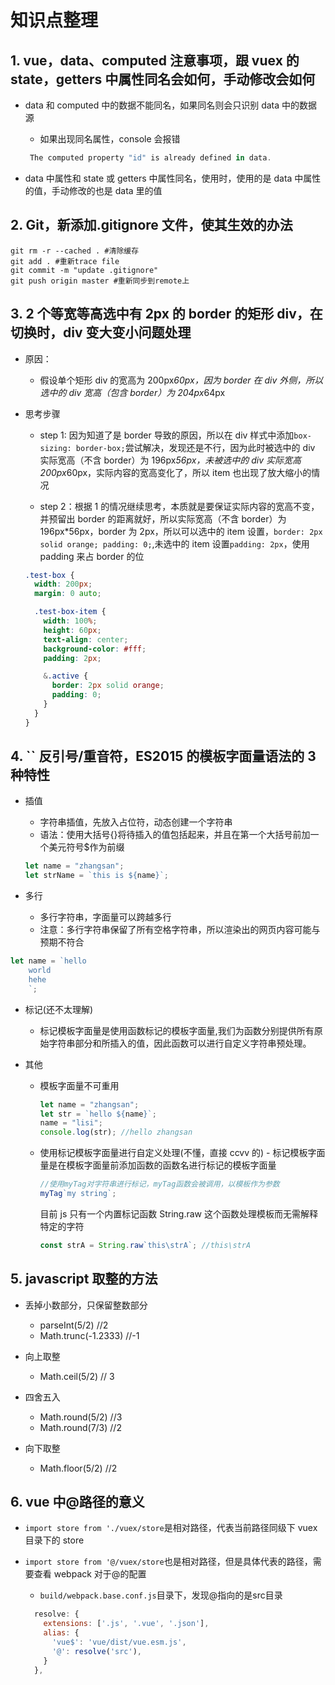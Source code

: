 # 知识点整理

## 1. vue，data、computed 注意事项，跟 vuex 的 state，getters 中属性同名会如何，手动修改会如何

- data 和 computed 中的数据不能同名，如果同名则会只识别 data 中的数据源

  - 如果出现同名属性，console 会报错

  ```javascript
   The computed property "id" is already defined in data.
  ```

- data 中属性和 state 或 getters 中属性同名，使用时，使用的是 data 中属性的值，手动修改的也是 data 里的值

## 2. Git，新添加.gitignore 文件，使其生效的办法

```git
git rm -r --cached . #清除缓存
git add . #重新trace file
git commit -m "update .gitignore"
git push origin master #重新同步到remote上
```

## 3. 2 个等宽等高选中有 2px 的 border 的矩形 div，在切换时，div 变大变小问题处理

- 原因：

  - 假设单个矩形 div 的宽高为 200px*60px，因为 border 在 div 外侧，所以选中的 div 宽高（包含 border）为 204px*64px

- 思考步骤

  - step 1: 因为知道了是 border 导致的原因，所以在 div 样式中添加`box-sizing: border-box;`尝试解决，发现还是不行，因为此时被选中的 div 实际宽高（不含 border）为 196px*56px，未被选中的 div 实际宽高 200px*60px，实际内容的宽高变化了，所以 item 也出现了放大缩小的情况

  - step 2：根据 1 的情况继续思考，本质就是要保证实际内容的宽高不变，并预留出 border 的距离就好，所以实际宽高（不含 border）为 196px\*56px，border 为 2px，所以可以选中的 item 设置，`border: 2px solid orange; padding: 0;`,未选中的 item 设置`padding: 2px`，使用 padding 来占 border 的位

  ```css
  .test-box {
    width: 200px;
    margin: 0 auto;

    .test-box-item {
      width: 100%;
      height: 60px;
      text-align: center;
      background-color: #fff;
      padding: 2px;

      &.active {
        border: 2px solid orange;
        padding: 0;
      }
    }
  }
  ```

## 4. `` 反引号/重音符，ES2015 的模板字面量语法的 3 种特性

- 插值

  - 字符串插值，先放入占位符，动态创建一个字符串
  - 语法：使用大括号{}将待插入的值包括起来，并且在第一个大括号前加一个美元符号\$作为前缀

  ```javascript
  let name = "zhangsan";
  let strName = `this is ${name}`;
  ```

- 多行
  - 多行字符串，字面量可以跨越多行
  - 注意：多行字符串保留了所有空格字符串，所以渲染出的网页内容可能与预期不符合

```javascript
let name = `hello
    world
    hehe
    `;
```

- 标记(还不太理解)

  - 标记模板字面量是使用函数标记的模板字面量,我们为函数分别提供所有原始字符串部分和所插入的值，因此函数可以进行自定义字符串预处理。

- 其他

  - 模板字面量不可重用

    ```javascript
    let name = "zhangsan";
    let str = `hello ${name}`;
    name = "lisi";
    console.log(str); //hello zhangsan
    ```

  - 使用标记模板字面量进行自定义处理(不懂，直接 ccvv 的) - 标记模板字面量是在模板字面量前添加函数的函数名进行标记的模板字面量

    ```javascript
    //使用myTag对字符串进行标记，myTag函数会被调用，以模板作为参数
    myTag`my string`;
    ```

    目前 js 只有一个内置标记函数 String.raw 这个函数处理模板而无需解释特定的字符

    ```javascript
    const strA = String.raw`this\strA`; //this\strA
    ```

## 5. javascript 取整的方法

- 丢掉小数部分，只保留整数部分

  - parseInt(5/2) //2
  - Math.trunc(-1.2333) //-1

- 向上取整

  - Math.ceil(5/2) // 3

- 四舍五入

  - Math.round(5/2) //3
  - Math.round(7/3) //2

- 向下取整

  - Math.floor(5/2) //2

## 6. vue 中@路径的意义

- `import store from './vuex/store`是相对路径，代表当前路径同级下 vuex 目录下的 store
- `import store from '@/vuex/store`也是相对路径，但是具体代表的路径，需要查看 webpack 对于@的配置
  - `build/webpack.base.conf.js`目录下，发现@指向的是src目录

  ```javascript
    resolve: {
      extensions: ['.js', '.vue', '.json'],
      alias: {
        'vue$': 'vue/dist/vue.esm.js',
        '@': resolve('src'),
      }
    },
  ```
